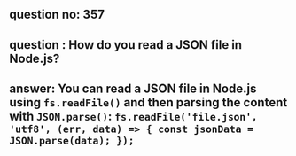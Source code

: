
      
## question no: 357

## question : How do you read a JSON file in Node.js?

## answer: You can read a JSON file in Node.js using `fs.readFile()` and then parsing the content with `JSON.parse()`: `fs.readFile('file.json', 'utf8', (err, data) => { const jsonData = JSON.parse(data); });`
      